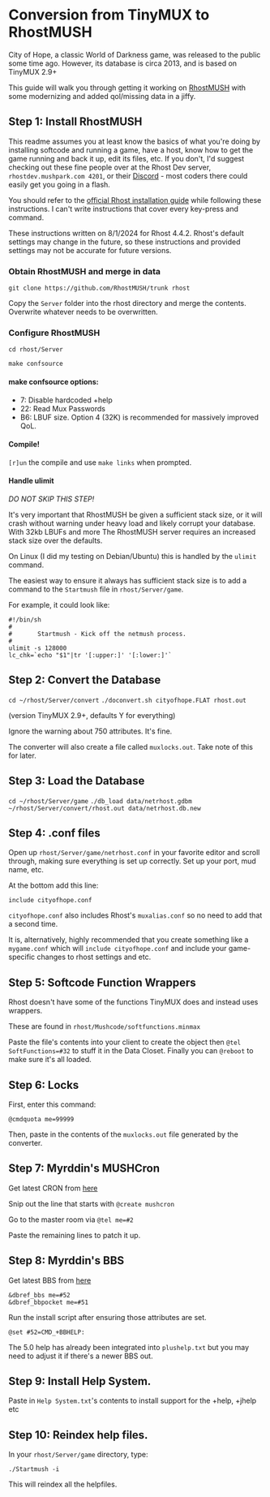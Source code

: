 # Conversion from TinyMUX to RhostMUSH
City of Hope, a classic World of Darkness game, was released to the public some time ago. However, its database is circa 2013, and is based on TinyMUX 2.9+

This guide will walk you through getting it working on [RhostMUSH](https://github.com/RhostMUSH/trunk) with some modernizing and added qol/missing data in a jiffy.

## Step 1: Install RhostMUSH
This readme assumes you at least know the basics of what you're doing by installing softcode and running a game, have a host, know how to get the game running and back it up, edit its files, etc. If you don't, I'd suggest checking out these fine people over at the Rhost Dev server, `rhostdev.mushpark.com 4201`, or their [Discord](https://discord.gg/RxxtfVRYA4) - most coders there could easily get you going in a flash.

You should refer to the [official Rhost installation guide](https://github.com/RhostMUSH/trunk/wiki/Installation) while following these instructions. I can't write instructions that cover every key-press and command.

These instructions written on 8/1/2024 for Rhost 4.4.2. Rhost's default settings may change in the future, so these instructions and provided settings may not be accurate for future versions.

### Obtain RhostMUSH and merge in data
`git clone https://github.com/RhostMUSH/trunk rhost`

Copy the `Server` folder into the rhost directory and merge the contents. Overwrite whatever needs to be overwritten.

### Configure RhostMUSH
`cd rhost/Server`

`make confsource`

#### make confsource options:
* 7: Disable hardcoded +help
* 22: Read Mux Passwords
* B6: LBUF size. Option 4 (32K) is recommended for massively improved QoL.

#### Compile!
`[r]un` the compile and use `make links` when prompted.

#### Handle ulimit
_DO NOT SKIP THIS STEP!_

It's very important that RhostMUSH be given a sufficient stack size, or it will crash without warning under heavy load and likely corrupt your database. With 32kb LBUFs and more The RhostMUSH server requires an increased stack size over the defaults.

On Linux (I did my testing on Debian/Ubuntu) this is handled by the `ulimit` command.

The easiest way to ensure it always has sufficient stack size is to add a command to the `Startmush` file in `rhost/Server/game`.

For example, it could look like:

```
#!/bin/sh
#
#       Startmush - Kick off the netmush process.
#
ulimit -s 128000
lc_chk=`echo "$1"|tr '[:upper:]' '[:lower:]'`
```

## Step 2: Convert the Database
`cd ~/rhost/Server/convert`
`./doconvert.sh cityofhope.FLAT rhost.out`

(version TinyMUX 2.9+, defaults Y for everything)

Ignore the warning about 750 attributes. It's fine.

The converter will also create a file called `muxlocks.out`. Take note of this for later.

## Step 3: Load the Database

`cd ~/rhost/Server/game`
`./db_load data/netrhost.gdbm ~/rhost/Server/convert/rhost.out data/netrhost.db.new`

## Step 4: .conf files
Open up `rhost/Server/game/netrhost.conf` in your favorite editor and scroll through, making sure everything is set up correctly. Set up your port, mud name, etc.

At the bottom add this line:
```
include cityofhope.conf
```

`cityofhope.conf` also includes Rhost's `muxalias.conf` so no need to add that a second time.

It is, alternatively, highly recommended that you create something like a `mygame.conf` which will `include cityofhope.conf` and include your game-specific changes to rhost settings and etc.

## Step 5: Softcode Function Wrappers
Rhost doesn't have some of the functions TinyMUX does and instead uses wrappers.

These are found in `rhost/Mushcode/softfunctions.minmax`

Paste the file's contents into your client to create the object then `@tel SoftFunctions=#32` to stuff it in the Data Closet. Finally you can `@reboot` to make sure it's all loaded.

## Step 6: Locks
First, enter this command:
```
@cmdquota me=99999
```

Then, paste in the contents of the `muxlocks.out` file generated by the converter.

## Step 7: Myrddin's MUSHCron
Get latest CRON from [here](https://bitbucket.org/myrddin0/myrddins-mush-code/src/master/)

Snip out the line that starts with `@create mushcron`

Go to the master room via `@tel me=#2`

Paste the remaining lines to patch it up.

## Step 8: Myrddin's BBS
Get latest BBS from [here](https://bitbucket.org/myrddin0/myrddins-mush-code/src/master/)

```
&dbref_bbs me=#52
&dbref_bbpocket me=#51
```
Run the install script after ensuring those attributes are set.

```
@set #52=CMD_+BBHELP:
```

The 5.0 help has already been integrated into `plushelp.txt` but you may need to adjust it if there's a newer BBS out.

## Step 9: Install Help System.
Paste in `Help System.txt`'s contents to install support for the +help, +jhelp etc

## Step 10: Reindex help files.
In your `rhost/Server/game` directory, type:

`./Startmush -i`

This will reindex all the helpfiles.